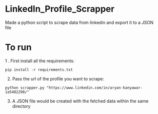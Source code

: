 # LinkedIn_Profile_Scrapper
Made a python script  to scrape data from linkedin and export it to a JSON file

# To run
1 . First install all the requirements:
```
pip install -r requirements.txt
```
2. Pass the url of the profile you want to scrape:
```
python scrapper.py "https://www.linkedin.com/in/aryan-kanyawar-1a5482290/"
```
3. A JSON file would be created with the fetched data within the same directory
